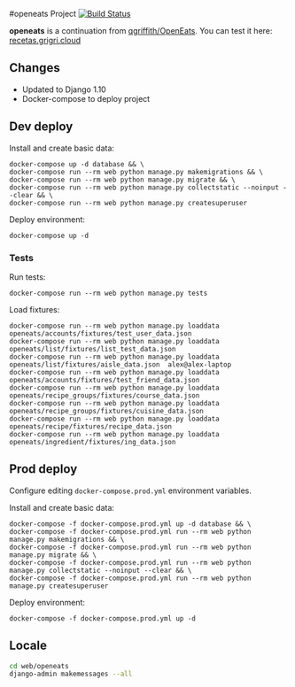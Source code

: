 #openeats Project
[![Build Status](https://travis-ci.org/pando85/openeats.svg?branch=master)](https://travis-ci.org/pando85/openeats)

**openeats** is a continuation from [qgriffith/OpenEats](https://github.com/qgriffith/OpenEats).
You can test it here: [recetas.grigri.cloud](https://recetas.grigri.cloud)

## Changes
* Updated to Django 1.10
* Docker-compose to deploy project

## Dev deploy
Install and create basic data:
```
docker-compose up -d database && \
docker-compose run --rm web python manage.py makemigrations && \
docker-compose run --rm web python manage.py migrate && \
docker-compose run --rm web python manage.py collectstatic --noinput --clear && \
docker-compose run --rm web python manage.py createsuperuser
```

Deploy environment:
```
docker-compose up -d
```
### Tests
Run tests:
```
docker-compose run --rm web python manage.py tests
```


Load fixtures:
```
docker-compose run --rm web python manage.py loaddata openeats/accounts/fixtures/test_user_data.json
docker-compose run --rm web python manage.py loaddata openeats/list/fixtures/list_test_data.json
docker-compose run --rm web python manage.py loaddata openeats/list/fixtures/aisle_data.json  alex@alex-laptop
docker-compose run --rm web python manage.py loaddata openeats/accounts/fixtures/test_friend_data.json
docker-compose run --rm web python manage.py loaddata openeats/recipe_groups/fixtures/course_data.json
docker-compose run --rm web python manage.py loaddata openeats/recipe_groups/fixtures/cuisine_data.json
docker-compose run --rm web python manage.py loaddata openeats/recipe/fixtures/recipe_data.json
docker-compose run --rm web python manage.py loaddata openeats/ingredient/fixtures/ing_data.json
```


## Prod deploy
Configure editing `docker-compose.prod.yml` environment variables.

Install and create basic data:
```
docker-compose -f docker-compose.prod.yml up -d database && \
docker-compose -f docker-compose.prod.yml run --rm web python manage.py makemigrations && \
docker-compose -f docker-compose.prod.yml run --rm web python manage.py migrate && \
docker-compose -f docker-compose.prod.yml run --rm web python manage.py collectstatic --noinput --clear && \
docker-compose -f docker-compose.prod.yml run --rm web python manage.py createsuperuser
```

Deploy environment:
```
docker-compose -f docker-compose.prod.yml up -d
```

## Locale
```bash
cd web/openeats
django-admin makemessages --all
```
